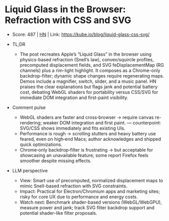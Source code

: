 # Liquid Glass in the Browser: Refraction with CSS and SVG

- Score: 487 | [HN](https://news.ycombinator.com/item?id=45174297) | Link: https://kube.io/blog/liquid-glass-css-svg/

- TL;DR
    - The post recreates Apple’s “Liquid Glass” in the browser using physics-based refraction (Snell’s law), convex/squircle profiles, precomputed displacement fields, and SVG feDisplacementMap (RG channels) plus a rim-light highlight. It composes as a Chrome-only backdrop-filter; dynamic shape changes require regenerating maps. Demos include a magnifier, switch, slider, and a music panel. HN praises the clear explanations but flags jank and potential battery cost, debating WebGL shaders for portability versus CSS/SVG for immediate DOM integration and first-paint visibility.

- Comment pulse
    - WebGL shaders are faster and cross‑browser → require canvas re-rendering; weaker DOM integration and first paint. — counterpoint: SVG/CSS shows immediately and fits existing UIs.
    - Performance is rough → scrolling stutters and heavy battery use feared, even on high‑end Macs; author acknowledges and shipped quick optimizations.
    - Chrome‑only backdrop‑filter is frustrating → but acceptable for showcasing an unavailable feature; some report Firefox feels smoother despite missing effects.

- LLM perspective
    - View: Smart use of precomputed, normalized displacement maps to mimic Snell-based refraction with SVG constraints.
    - Impact: Practical for Electron/Chromium apps and marketing sites; risky for core UX due to performance and energy costs.
    - Watch next: Benchmark shader-based versions (WebGL/WebGPU), measure power and jank; track SVG filter backdrop support and potential shader-like filter proposals.

